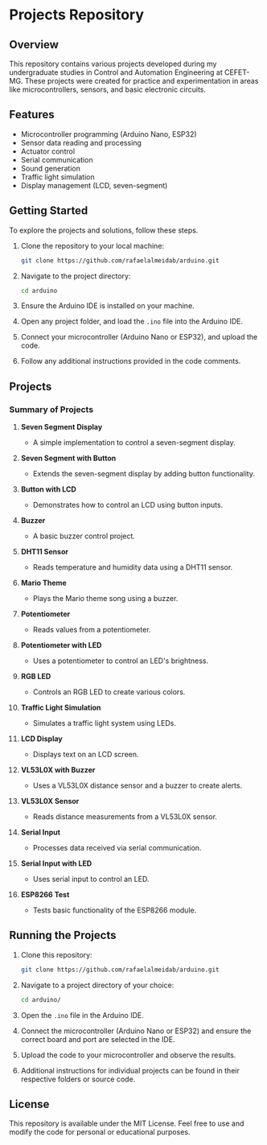 # Projects Repository

## Overview

This repository contains various projects developed during my undergraduate studies in Control and Automation Engineering at CEFET-MG. These projects were created for practice and experimentation in areas like microcontrollers, sensors, and basic electronic circuits.

## Features

- Microcontroller programming (Arduino Nano, ESP32)
- Sensor data reading and processing
- Actuator control
- Serial communication
- Sound generation
- Traffic light simulation
- Display management (LCD, seven-segment)

## Getting Started

To explore the projects and solutions, follow these steps.

1. Clone the repository to your local machine:

   ```bash
   git clone https://github.com/rafaelalmeidab/arduino.git
   ```

2. Navigate to the project directory:

   ```bash
   cd arduino
   ```

3. Ensure the Arduino IDE is installed on your machine.

4. Open any project folder, and load the `.ino` file into the Arduino IDE.

5. Connect your microcontroller (Arduino Nano or ESP32), and upload the code.

6. Follow any additional instructions provided in the code comments.

## Projects

### Summary of Projects

1. **Seven Segment Display**

   - A simple implementation to control a seven-segment display.

2. **Seven Segment with Button**

   - Extends the seven-segment display by adding button functionality.

3. **Button with LCD**

   - Demonstrates how to control an LCD using button inputs.

4. **Buzzer**

   - A basic buzzer control project.

5. **DHT11 Sensor**

   - Reads temperature and humidity data using a DHT11 sensor.

6. **Mario Theme**

   - Plays the Mario theme song using a buzzer.

7. **Potentiometer**

   - Reads values from a potentiometer.

8. **Potentiometer with LED**

   - Uses a potentiometer to control an LED's brightness.

9. **RGB LED**

   - Controls an RGB LED to create various colors.

10. **Traffic Light Simulation**

    - Simulates a traffic light system using LEDs.

11. **LCD Display**

    - Displays text on an LCD screen.

12. **VL53L0X with Buzzer**

    - Uses a VL53L0X distance sensor and a buzzer to create alerts.

13. **VL53L0X Sensor**

    - Reads distance measurements from a VL53L0X sensor.

14. **Serial Input**

    - Processes data received via serial communication.

15. **Serial Input with LED**

    - Uses serial input to control an LED.

16. **ESP8266 Test**
    - Tests basic functionality of the ESP8266 module.

## Running the Projects

1. Clone this repository:

   ```bash
   git clone https://github.com/rafaelalmeidab/arduino.git
   ```

2. Navigate to a project directory of your choice:

   ```bash
   cd arduino/
   ```

3. Open the `.ino` file in the Arduino IDE.

4. Connect the microcontroller (Arduino Nano or ESP32) and ensure the correct board and port are selected in the IDE.

5. Upload the code to your microcontroller and observe the results.

6. Additional instructions for individual projects can be found in their respective folders or source code.

## License

This repository is available under the MIT License. Feel free to use and modify the code for personal or educational purposes.
